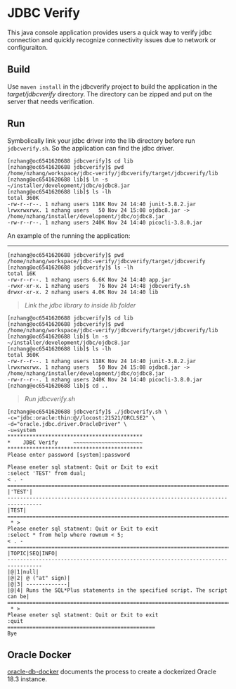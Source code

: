 # JDBC Verify

This java console application provides users a quick way to verify jdbc connection and quickly recognize connectivity issues due to network or configuraiton.

## Build

Use ```maven install``` in the jdbcverify project to build the application in the *target/jdbcverify* directory. The directory can be zipped and put on the server that needs verification.

## Run

Symbolically link your jdbc driver into the lib directory before run ```jdbcverify.sh```. So the application can find the jdbc driver.

```console
[nzhang@oc6541620688 jdbcverify]$ cd lib
[nzhang@oc6541620688 jdbcverify]$ pwd
/home/nzhang/workspace/jdbc-verify/jdbcverify/target/jdbcverify/lib
[nzhang@oc6541620688 lib]$ ln -s ~/installer/development/jdbc/ojdbc8.jar
[nzhang@oc6541620688 lib]$ ls -lh
total 360K
-rw-r--r--. 1 nzhang users 118K Nov 24 14:40 junit-3.8.2.jar
lrwxrwxrwx. 1 nzhang users   50 Nov 24 15:08 ojdbc8.jar -> /home/nzhang/installer/development/jdbc/ojdbc8.jar
-rw-r--r--. 1 nzhang users 240K Nov 24 14:40 picocli-3.8.0.jar
```

An example of the running the application:
***
```console
[nzhang@oc6541620688 jdbcverify]$ pwd
/home/nzhang/workspace/jdbc-verify/jdbcverify/target/jdbcverify
[nzhang@oc6541620688 jdbcverify]$ ls -lh
total 16K
-rw-r--r--. 1 nzhang users 6.6K Nov 24 14:40 app.jar
-rwxr-xr-x. 1 nzhang users   76 Nov 24 14:48 jdbcverify.sh
drwxr-xr-x. 2 nzhang users 4.0K Nov 24 14:40 lib
```

> *Link the jdbc library to inside lib folder*
```console
[nzhang@oc6541620688 jdbcverify]$ cd lib
[nzhang@oc6541620688 jdbcverify]$ pwd
/home/nzhang/workspace/jdbc-verify/jdbcverify/target/jdbcverify/lib
[nzhang@oc6541620688 lib]$ ln -s ~/installer/development/jdbc/ojdbc8.jar 
[nzhang@oc6541620688 lib]$ ls -lh
total 360K
-rw-r--r--. 1 nzhang users 118K Nov 24 14:40 junit-3.8.2.jar
lrwxrwxrwx. 1 nzhang users   50 Nov 24 15:08 ojdbc8.jar -> /home/nzhang/installer/development/jdbc/ojdbc8.jar
-rw-r--r--. 1 nzhang users 240K Nov 24 14:40 picocli-3.8.0.jar
[nzhang@oc6541620688 lib]$ cd ..
```
> *Run jdbcverify.sh*
```console
[nzhang@oc6541620688 jdbcverify]$ ./jdbcverify.sh \
-c="jdbc:oracle:thin:@//locost:21521/ORCLSE2" \
-d="oracle.jdbc.driver.OracleDriver" \
-u=system
*******************************************
*    JDBC Verify     ~~~~~~~~~~~~~~~~~~~~~~
*******************************************
Please enter password [system]:password

Please eneter sql statment: Quit or Exit to exit
:select 'TEST' from dual;
< . -
=================================================================================
|'TEST'|
---------------------------------------------------------------------------------
|TEST|
=================================================================================
 * >
Please eneter sql statment: Quit or Exit to exit
:select * from help where rownum < 5;
< . -
=================================================================================
|TOPIC|SEQ|INFO|
---------------------------------------------------------------------------------
|@|1|null|
|@|2| @ ("at" sign)|
|@|3| -------------|
|@|4| Runs the SQL*Plus statements in the specified script. The script can be|
=================================================================================
 * >
Please eneter sql statment: Quit or Exit to exit
:quit 
===============================================
Bye
```

## Oracle Docker

[oracle-db-docker](./oracle-db-docker) documents the process to create a dockerized Oracle 18.3 instance. 
